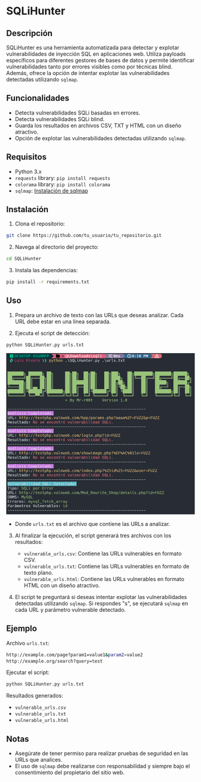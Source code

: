 # SQLiHunter

## Descripción

SQLiHunter es una herramienta automatizada para detectar y explotar vulnerabilidades de inyección SQL en aplicaciones web. Utiliza payloads específicos para diferentes gestores de bases de datos y permite identificar vulnerabilidades tanto por errores visibles como por técnicas blind. Además, ofrece la opción de intentar explotar las vulnerabilidades detectadas utilizando `sqlmap`.

## Funcionalidades

- Detecta vulnerabilidades SQLi basadas en errores.
- Detecta vulnerabilidades SQLi blind.
- Guarda los resultados en archivos CSV, TXT y HTML con un diseño atractivo.
- Opción de explotar las vulnerabilidades detectadas utilizando `sqlmap`.

## Requisitos

- Python 3.x
- `requests` library: `pip install requests`
- `colorama` library: `pip install colorama`
- `sqlmap`: [Instalación de sqlmap](https://github.com/sqlmapproject/sqlmap)

## Instalación

1. Clona el repositorio:
```bash
git clone https://github.com/tu_usuario/tu_repositorio.git
```

2. Navega al directorio del proyecto:
```bash
cd SQLiHunter
```

3. Instala las dependencias:
```bash
pip install -r requirements.txt
```

## Uso

1. Prepara un archivo de texto con las URLs que deseas analizar. Cada URL debe estar en una línea separada.
  
2. Ejecuta el script de detección:
```bash
python SQLiHunter.py urls.txt
```
![[Screenshot1.png]](https://github.com/Mr-r00t11/SQLiHunter/blob/main/img/Screenshot_1.png)

- Donde `urls.txt` es el archivo que contiene las URLs a analizar.

3. Al finalizar la ejecución, el script generará tres archivos con los resultados:
    
    - `vulnerable_urls.csv`: Contiene las URLs vulnerables en formato CSV.
    - `vulnerable_urls.txt`: Contiene las URLs vulnerables en formato de texto plano.
    - `vulnerable_urls.html`: Contiene las URLs vulnerables en formato HTML con un diseño atractivo.
4. El script te preguntará si deseas intentar explotar las vulnerabilidades detectadas utilizando `sqlmap`. Si respondes "s", se ejecutará `sqlmap` en cada URL y parámetro vulnerable detectado.

## Ejemplo

Archivo `urls.txt`:
```bash
http://example.com/page?param1=value1&param2=value2
http://example.org/search?query=test
```

Ejecutar el script:
```bash
python SQLiHunter.py urls.txt
```

Resultados generados:
- `vulnerable_urls.csv`
- `vulnerable_urls.txt`
- `vulnerable_urls.html`

## Notas

- Asegúrate de tener permiso para realizar pruebas de seguridad en las URLs que analices.
- El uso de `sqlmap` debe realizarse con responsabilidad y siempre bajo el consentimiento del propietario del sitio web.
